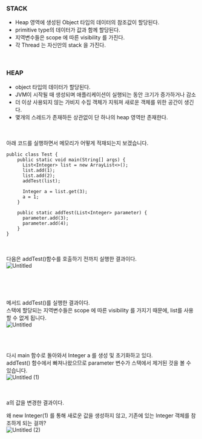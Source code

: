 ### STACK

- Heap 영역에 생성된 Object 타입의 데이터의 참조값이 할당된다.
- primitive type의 데이터가 값과 함께 할당된다.
- 지역변수들은 scope 에 따른 visibility 를 가진다.
- 각 Thread 는 자신만의 stack 을 가진다.

<br/>

### HEAP

- object 타입의 데이터가 할당된다.
- JVM이 시작될 때 생성되며 애플리케이션이 실행되는 동안 크기가 증가하거나 감소
- 더 이상 사용되지 않는 가비지 수집 객체가 지워져 새로운 객체를 위한 공간이 생긴다.
- 몇개의 스레드가 존재하든 상관없이 단 하나의 heap 영역만 존재한다.

<br/><br/>
아래 코드를 실행하면서 메모리가 어떻게 적재되는지 보겠습니다.
```
public class Test {
    public static void main(String[] args) {
      List<Integer> list = new ArrayList<>();
      list.add(1);
      list.add(2);
      addTest(list);

      Integer a = list.get(3);
      a = 1;
    }

    public static addTest(List<Integer> parameter) {
      parameter.add(3);
      parameter.add(4);
    }
}
```
<br/><br/>
다음은 addTest()함수를 호출하기 전까지 실행한 결과이다.
<br/>
![Untitled](https://user-images.githubusercontent.com/46472772/158058561-218c9f68-60b3-4600-aece-698f1195a988.png)

<br/>
<br/>
<br/>

메서드 addTest()를 실행한 결과이다.<br/>
스택에 할당되는 지역변수들은 scope 에 따른 visibility 를 가지기 때문에, list를 사용할 수 없게 됩니다.
<br/>
![Untitled](https://user-images.githubusercontent.com/46472772/158058637-70c1d4fa-9ea2-43c7-922b-5950ff9129a5.png)

<br/>
<br/>

다시 main 함수로 돌아와서 Integer a 를 생성 및 초기화하고 있다.<br/>
addTest() 함수에서 빠져나왔으므로 parameter 변수가 스택에서 제거된 것을 볼 수 있습니다.
<br/>
![Untitled (1)](https://user-images.githubusercontent.com/46472772/158058703-806e2d07-1c27-4cc5-ada9-914a825ff016.png)

<br/>
<br/>
a의 값을 변경한 결과이다.<br/>

왜 new Integer(1) 를 통해 새로운 값을 생성하지 않고, 기존에 있는 Integer 객체를 참조하게 되는 걸까?
<br/>
![Untitled (2)](https://user-images.githubusercontent.com/46472772/158058757-45758d1a-f5ec-4634-a5c3-c7d2b74fd770.png)



